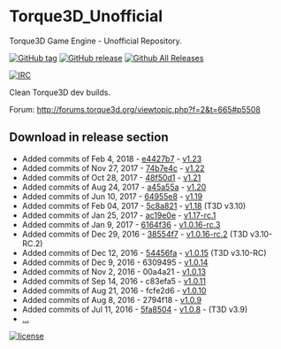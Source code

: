 # Torque3D_Unofficial
Torque3D Game Engine - Unofficial Repository.

[![GitHub tag](https://img.shields.io/github/tag/John3/Torque3D_Unofficial.svg)](https://github.com/John3/Torque3D_Unofficial/tags)
[![GitHub release](https://img.shields.io/github/release/John3/Torque3D_Unofficial.svg)](https://github.com/John3/Torque3D_Unofficial/releases/latest)
[![Github All Releases](https://img.shields.io/github/downloads/John3/Torque3D_Unofficial/total.svg)](https://github.com/John3/Torque3D_Unofficial/releases/latest)

[![IRC](https://img.shields.io/badge/irc-%23garagegames-green.svg)](https://kiwiirc.com/client/irc.maxgaming.net/?nick=wiki_user|?#garagegames)

Clean Torque3D dev builds.

Forum: http://forums.torque3d.org/viewtopic.php?f=2&t=665#p5508

## Download in release section

- Added commits of Feb 4, 2018 - [e4427b7](https://github.com/John3/Torque3D/commit/e4427b76548f41086043244ad5c944e870eb963f) - [v1.23](https://github.com/John3/Torque3D_Unofficial/releases/tag/v1.23)
- Added commits of Nov 27, 2017 - [74b7e4c](https://github.com/John3/Torque3D/commit/74b7e4cd89f4a0fee65d3f831c35df349d16f8c3) - [v1.22](https://github.com/John3/Torque3D_Unofficial/releases/tag/v1.22)
- Added commits of Oct 28, 2017 - [48f50d1](https://github.com/John3/Torque3D/commit/48f50d19c35d61d914bc641e7bddd7d89ff0bb60) - [v1.21](https://github.com/John3/Torque3D_Unofficial/releases/tag/v1.21)
- Added commits of Aug 24, 2017 - [a45a55a](https://github.com/John3/Torque3D/commit/a45a55ad6e2d639a644a8c5f84323d7cc41d6b78) - [v1.20](https://github.com/John3/Torque3D_Unofficial/releases/tag/v1.20)
- Added commits of Jun 10, 2017 - [64955e8](https://github.com/John3/Torque3D/commit/64955e8cfcd1242606ae10dfc5da7c8fdb4a6c63) - [v1.19](https://github.com/John3/Torque3D_Unofficial/releases/tag/v1.19)
- Added commits of Feb 04, 2017 - [5c8a821](https://github.com/John3/Torque3D/commit/5c8a82180b4e25c08449b2c0261541d08c9ff24b) - [v1.18](https://github.com/John3/Torque3D_Unofficial/releases/tag/v1.18) (T3D v3.10)
- Added commits of Jan 25, 2017 - [ac19e0e](https://github.com/John3/Torque3D/commit/ac19e0e84c98f682a7467789ae41017c38faf930) - [v1.17-rc.1](https://github.com/John3/Torque3D_Unofficial/releases/tag/v1.17-rc.1)
- Added commits of Jan 9, 2017 - [6164f36](https://github.com/GarageGames/Torque3D/commit/6164f36c473cc9f01fdd14b56fc0949422aff7f8) - [v1.0.16-rc.3](https://github.com/John3/Torque3D_Unofficial/releases/tag/v1.0.16-rc.3)
- Added commits of Dec 29, 2016 - [38554f7](https://github.com/GarageGames/Torque3D/commit/38554f7396f02fc1c8b6b13c00acd52178be205a) - [v1.0.16-rc.2](https://github.com/John3/Torque3D_Unofficial/releases/tag/v1.0.16-rc.2) (T3D v3.10-RC.2)
- Added commits of Dec 12, 2016 - [54456fa](https://github.com/GarageGames/Torque3D/commit/54456fa4fa13fc4a5ebfe28edcd921ad5c93e278) - [v1.0.15](https://github.com/John3/Torque3D_Unofficial/releases/tag/v1.0.15) (T3D v3.10-RC)
- Added commits of Dec 9, 2016 - 6309495 - [v1.0.14](https://github.com/John3/Torque3D_Unofficial/releases/tag/v1.0.14)
- Added commits of Nov 2, 2016 - 00a4a21 - [v1.0.13](https://github.com/John3/Torque3D_Unofficial/releases/tag/v1.0.13)
- Added commits of Sep 14, 2016 - c83efa5 - [v1.0.11](https://github.com/John3/Torque3D_Unofficial/releases/tag/v1.0.11)
- Added commits of Aug 21, 2016 - fcfe2d6 - [v1.0.10](https://github.com/John3/Torque3D_Unofficial/releases/tag/v1.0.10)
- Added commits of Aug 8, 2016 - 2794f18 - [v1.0.9](https://github.com/John3/Torque3D_Unofficial/releases/tag/v1.0.9)
- Added commits of Jul 11, 2016 - [5fa8504](https://github.com/GarageGames/Torque3D/commit/5fa8504568871e227c557a6a584f487b3bbce29f) - [v1.0.8](https://github.com/John3/Torque3D_Unofficial/releases/tag/v1.0.8) - (T3D v3.9)
- [...](https://github.com/John3/Torque3D_Unofficial/releases)


[![license](https://img.shields.io/github/license/John3/Torque3D_Unofficial.svg)](http://choosealicense.com/licenses/mit/)
